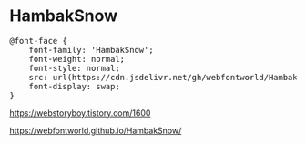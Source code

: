 # HambakSnow

<pre>
@font-face {
    font-family: 'HambakSnow';
    font-weight: normal; 
    font-style: normal; 
    src: url(https://cdn.jsdelivr.net/gh/webfontworld/HambakSnow/SF_HambakSnow.woff2) format('woff2');
    font-display: swap;
}
</pre>

https://webstoryboy.tistory.com/1600<br>

https://webfontworld.github.io/HambakSnow/
